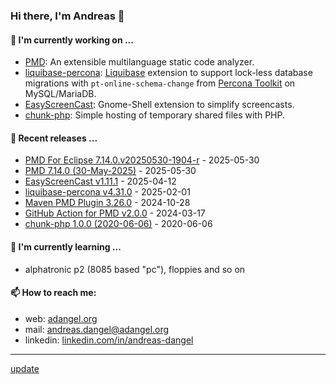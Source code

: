### Hi there, I'm Andreas 👋

#### 🔭 I'm currently working on ...

*   [PMD](https://github.com/pmd/pmd): An extensible multilanguage static code analyzer.
*   [liquibase-percona](https://github.com/liquibase/liquibase-percona): [Liquibase](https://github.com/liquibase/liquibase) extension to support lock-less database migrations with `pt-online-schema-change` from [Percona Toolkit](https://www.percona.com/doc/percona-toolkit/LATEST/index.html) on MySQL/MariaDB.
*   [EasyScreenCast](https://github.com/EasyScreenCast/EasyScreenCast): Gnome-Shell extension to simplify screencasts.
*   [chunk-php](https://github.com/adangel/chunk-php): Simple hosting of temporary shared files with PHP. 

#### 🚀 Recent releases ...

*   [PMD For Eclipse 7.14.0.v20250530-1904-r](https://github.com/pmd/pmd-eclipse-plugin/releases/tag/7.14.0.v20250530-1904-r) - 2025-05-30
*   [PMD 7.14.0 (30-May-2025)](https://github.com/pmd/pmd/releases/tag/pmd_releases/7.14.0) - 2025-05-30
*   [EasyScreenCast v1.11.1](https://github.com/EasyScreenCast/EasyScreenCast/releases/tag/1.11.1) - 2025-04-12
*   [liquibase-percona v4.31.0](https://github.com/liquibase/liquibase-percona/releases/tag/v4.31.0) - 2025-02-01
*   [Maven PMD Plugin 3.26.0](https://github.com/apache/maven-pmd-plugin/releases/tag/maven-pmd-plugin-3.26.0) - 2024-10-28
*   [GitHub Action for PMD v2.0.0](https://github.com/pmd/pmd-github-action/releases/tag/v2.0.0) - 2024-03-17
*   [chunk-php 1.0.0 (2020-06-06)](https://github.com/adangel/chunk-php/releases/tag/1.0.0) - 2020-06-06

#### 🌱 I'm currently learning ...

*   alphatronic p2 (8085 based "pc"), floppies and so on

#### 📫 How to reach me:

*   web: [adangel.org](https://adangel.org)
*   mail: [andreas.dangel@adangel.org](mailto:andreas.dangel@adangel.org)
*   linkedin: [linkedin.com/in/andreas-dangel](https://www.linkedin.com/in/andreas-dangel)

-----

[update](https://github.com/adangel/adangel/actions/workflows/update-readme.yml)
